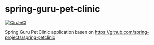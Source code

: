 # spring-guru-pet-clinic

[![CircleCI](https://circleci.com/gh/kolodziejgrzegorz/spring-guru-pet-clinic.svg?style=svg)](https://circleci.com/gh/kolodziejgrzegorz/spring-guru-pet-clinic)

 Spring Guru Pet Clinic application basen on https://github.com/spring-projects/spring-petclinic
